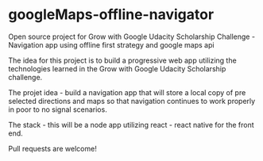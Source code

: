 # googleMaps-offline-navigator
Open source project for Grow with Google Udacity Scholarship Challenge - Navigation app using offline first strategy and google maps api

The idea for this project is to build a progressive web app utilizing the technologies learned in the Grow with Google Udacity Scholarship challenge.

The projet idea - build a navigation app that will store a local copy of pre selected directions and maps so that navigation continues to work properly in poor to no signal scenarios. 

The stack - this will be a node app utilizing react - react native for the front end.

Pull requests are welcome!
